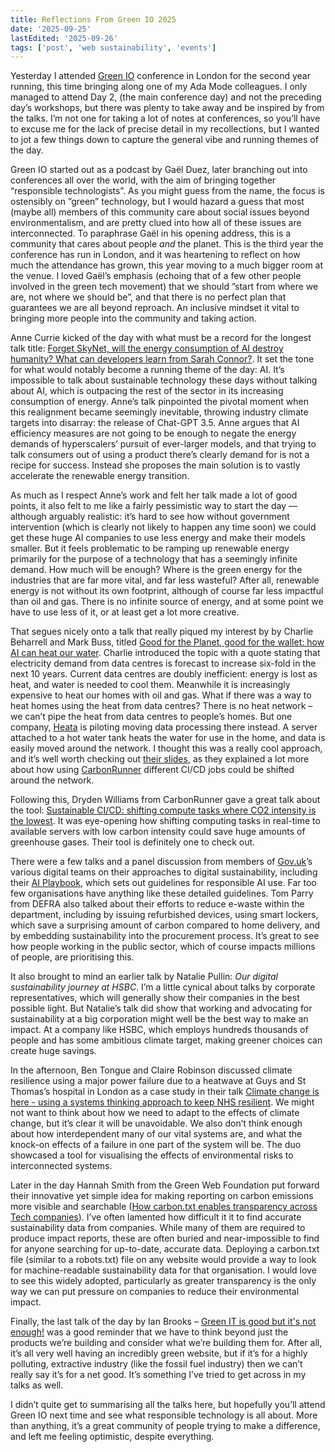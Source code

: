 ```yaml
---
title: Reflections From Green IO 2025
date: '2025-09-25'
lastEdited: '2025-09-26'
tags: ['post', 'web sustainability', 'events']
---
```


Yesterday I attended [Green IO](https://greenio.tech/conference/15/london-2025-september) conference in London for the second year running, this time bringing along one of my Ada Mode colleagues. I only managed to attend Day 2, (the main conference day) and not the preceding day’s workshops, but there was plenty to take away and be inspired by from the talks. I’m not one for taking a lot of notes at conferences, so you’ll have to excuse me for the lack of precise detail in my recollections, but I wanted to jot a few things down to capture the general vibe and running themes of the day.

Green IO started out as a podcast by Gaël Duez, later branching out into conferences all over the world, with the aim of bringing together “responsible technologists”. As you might guess from the name, the focus is ostensibly on ”green” technology, but I would hazard a guess that most (maybe all) members of this community care about social issues beyond environmentalism, and are pretty clued into how all of these issues are interconnected. To paraphrase Gaël in his opening address, this is a community that cares about people _and_ the planet. This is the third year the conference has run in London, and it was heartening to reflect on how much the attendance has grown, this year moving to a much bigger room at the venue. I loved Gaël’s emphasis (echoing that of a few other people involved in the green tech movement) that we should ”start from where we are, not where we should be”, and that there is no perfect plan that guarantees we are all beyond reproach. An inclusive mindset it vital to bringing more people into the community and taking action.

Anne Currie kicked of the day with what must be a record for the longest talk title: [Forget SkyNet, will the energy consumption of AI destroy humanity? What can developers learn from Sarah Connor?](https://drive.google.com/file/d/1OCV5aIR8Yh2En2u9rYmdQrlSSqXVlXWh/view). It set the tone for what would notably become a running theme of the day: AI. It’s impossible to talk about sustainable technology these days without talking about AI, which is outpacing the rest of the sector in its increasing consumption of energy. Anne’s talk pinpointed the pivotal moment when this realignment became seemingly inevitable, throwing industry climate targets into disarray: the release of Chat-GPT 3.5. Anne argues that AI efficiency measures are not going to be enough to negate the energy demands of hyperscalers’ pursuit of ever-larger models, and that trying to talk consumers out of using a product there’s clearly demand for is not a recipe for success. Instead she proposes the main solution is to vastly accelerate the renewable energy transition.

As much as I respect Anne’s work and felt her talk made a lot of good points, it also felt to me like a fairly pessimistic way to start the day — although arguably realistic: it’s hard to see how without government intervention (which is clearly not likely to happen any time soon) we could get these huge AI companies to use less energy and make their models smaller. But it feels problematic to be ramping up renewable energy primarily for the purpose of a technology that has a seemingly infinite demand. How much will be enough? Where is the green energy for the industries that are far more vital, and far less wasteful? After all, renewable energy is not without its own footprint, although of course far less impactful than oil and gas. There is no infinite source of energy, and at some point we have to use less of it, or at least get a lot more creative.

That segues nicely onto a talk that really piqued my interest by by Charlie Beharrell and Mark Buss, titled [Good for the Planet, good for the wallet: how AI can heat our water](https://drive.google.com/file/d/1Ou397MeDbeb7uNja5uG6ckEJ5CySe3Q_/view). Charlie introduced the topic with a quote stating that electricity demand from data centres is forecast to increase six-fold in the next 10 years. Current data centres are doubly inefficient: energy is lost as heat, and water is needed to cool them. Meanwhile it is increasingly expensive to heat our homes with oil and gas. What if there was a way to heat homes using the heat from data centres? There is no heat network – we can’t pipe the heat from data centres to people’s homes. But one company, [Heata](https://www.heata.co/) is piloting moving data processing there instead. A server attached to a hot water tank heats the water for use in the home, and data is easily moved around the network. I thought this was a really cool approach, and it’s well worth checking out [their slides](https://drive.google.com/file/d/1Ou397MeDbeb7uNja5uG6ckEJ5CySe3Q_/view), as they explained a lot more about how using [CarbonRunner](https://carbonrunner.io/) different CI/CD jobs could be shifted around the network.

Following this, Dryden Williams from CarbonRunner gave a great talk about the tool: [Sustainable CI/CD: shifting compute tasks where CO2 intensity is the lowest](https://drive.google.com/file/d/1QbfG4GkFZVjvWCDWmrTcvrPM8l4Ccgiz/view). It was eye-opening how shifting computing tasks in real-time to available servers with low carbon intensity could save huge amounts of greenhouse gases. Their tool is definitely one to check out.

There were a few talks and a panel discussion from members of [Gov.uk](https://www.gov.uk/)’s various digital teams on their approaches to digital sustainability, including their [AI Playbook](https://www.gov.uk/government/publications/ai-playbook-for-the-uk-government/artificial-intelligence-playbook-for-the-uk-government-html), which sets out guidelines for responsible AI use. Far too few organisations have anything like these detailed guidelines. Tom Parry from DEFRA also talked about their efforts to reduce e-waste within the department, including by issuing refurbished devices, using smart lockers, which save a surprising amount of carbon compared to home delivery, and by embedding sustainability into the procurement process. It’s great to see how people working in the public sector, which of course impacts millions of people, are prioritising this.

It also brought to mind an earlier talk by Natalie Pullin: _Our digital sustainability journey at HSBC_. I’m a little cynical about talks by corporate representatives, which will generally show their companies in the best possible light. But Natalie’s talk did show that working and advocating for sustainability at a big corporation might well be the best way to make an impact. At a company like HSBC, which employs hundreds thousands of people and has some ambitious climate target, making greener choices can create huge savings.

In the afternoon, Ben Tongue and Claire Robinson discussed climate resilience using a major power failure due to a heatwave at Guys and St Thomas’s hospital in London as a case study in their talk [Climate change is here - using a systems thinking approach to keep NHS resilient](https://drive.google.com/file/d/1IaQV4E03x786vEPq45k-G9OrVfqiwMWs/view). We might not want to think about how we need to adapt to the effects of climate change, but it’s clear it will be unavoidable. We also don’t think enough about how interdependent many of our vital systems are, and what the knock-on effects of a failure in one part of the system will be. The duo showcased a tool for visualising the effects of environmental risks to interconnected systems.

Later in the day Hannah Smith from the Green Web Foundation put forward their innovative yet simple idea for making reporting on carbon emissions more visible and searchable ([How carbon.txt enables transparency across Tech companies](https://drive.google.com/file/d/1OMQ42XcSFJlIm5c1gL5lMzLWEJVUvfOQ/view)). I’ve often lamented how difficult it it to find accurate sustainability data from companies. While many of them are required to produce impact reports, these are often buried and near-impossible to find for anyone searching for up-to-date, accurate data. Deploying a carbon.txt file (similar to a robots.txt) file on any website would provide a way to look for machine-readable sustainability data for that organisation. I would love to see this widely adopted, particularly as greater transparency is the only way we can put pressure on companies to reduce their environmental impact.

Finally, the last talk of the day by Ian Brooks – [Green IT is good but it's not enough!](https://drive.google.com/file/d/1HQXpoUHfh9RzFN-HTtsZr1dfHRvcEPcg/view) was a good reminder that we have to think beyond just the products we’re building and consider what we’re building them for. After all, it’s all very well having an incredibly green website, but if it’s for a highly polluting, extractive industry (like the fossil fuel industry) then we can’t really say it’s for a net good. It’s something I’ve tried to get across in my talks as well.

I didn’t quite get to summarising all the talks here, but hopefully you’ll attend Green IO next time and see what responsible technology is all about. More than anything, it’s a great community of people trying to make a difference, and left me feeling optimistic, despite everything.
